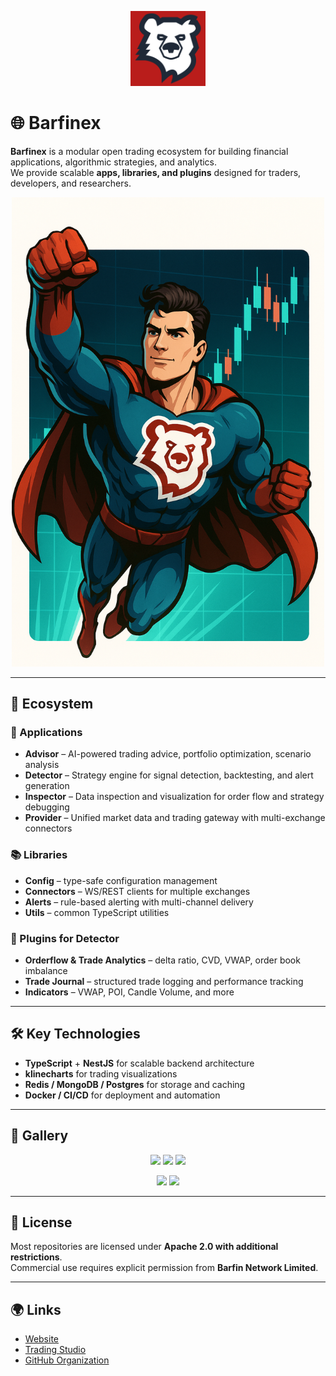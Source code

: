 <p align="center">
  <img src="profile/logo.png" alt="Barfinex Logo" width="120"/>
</p>

# 🌐 Barfinex

**Barfinex** is a modular open trading ecosystem for building financial applications, algorithmic strategies, and analytics.  
We provide scalable **apps, libraries, and plugins** designed for traders, developers, and researchers.

<p align="center">
  <img src="profile/superhero.png" alt="Barfinex Superhero" width="500"/>
</p>

---

## 🚀 Ecosystem

### 🧩 Applications
- **Advisor** – AI-powered trading advice, portfolio optimization, scenario analysis  
- **Detector** – Strategy engine for signal detection, backtesting, and alert generation  
- **Inspector** – Data inspection and visualization for order flow and strategy debugging  
- **Provider** – Unified market data and trading gateway with multi-exchange connectors  

### 📚 Libraries
- **Config** – type-safe configuration management  
- **Connectors** – WS/REST clients for multiple exchanges  
- **Alerts** – rule-based alerting with multi-channel delivery  
- **Utils** – common TypeScript utilities  

### 🔌 Plugins for Detector
- **Orderflow & Trade Analytics** – delta ratio, CVD, VWAP, order book imbalance  
- **Trade Journal** – structured trade logging and performance tracking  
- **Indicators** – VWAP, POI, Candle Volume, and more  

---

## 🛠️ Key Technologies
- **TypeScript** + **NestJS** for scalable backend architecture  
- **klinecharts** for trading visualizations  
- **Redis / MongoDB / Postgres** for storage and caching  
- **Docker / CI/CD** for deployment and automation  

---

## 🎨 Gallery

<p align="center">
  <img src="profile/gallery-1.png" width="200"/>
  <img src="profile/gallery-2.png" width="200"/>
  <img src="profile/gallery-3.png" width="200"/>
</p>
<p align="center">
  <img src="profile/gallery-4.png" width="200"/>
  <img src="profile/gallery-5.png" width="200"/>
</p>

---

## 📖 License
Most repositories are licensed under **Apache 2.0 with additional restrictions**.  
Commercial use requires explicit permission from **Barfin Network Limited**.  

---

## 🌍 Links
- [Website](https://barfin.network)  
- [Trading Studio](https://studio.barfinex.com)  
- [GitHub Organization](https://github.com/barfinex)  
